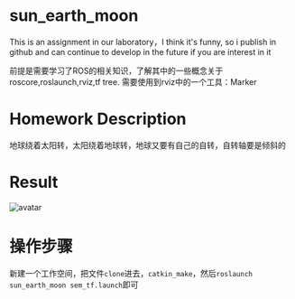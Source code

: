 # sun_earth_moon
This is an assignment in our laboratory，I think it's funny, so i publish in github and can continue to develop in the future if you are interest in it

前提是需要学习了ROS的相关知识，了解其中的一些概念关于roscore,roslaunch,rviz,tf tree.
需要使用到rviz中的一个工具：Marker

# Homework Description
地球绕着太阳转，太阳绕着地球转，地球又要有自己的自转，自转轴要是倾斜的

# Result
![avatar](D:\pictures/sun_earth_moon.png)

# 操作步骤
新建一个工作空间，把文件```clone```进去，```catkin_make```，然后```roslaunch sun_earth_moon sem_tf.launch```即可
